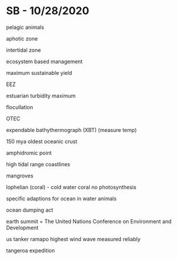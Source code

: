# SB - 10/28/2020

pelagic animals

aphotic zone

intertidal zone

ecosystem based management

maximum sustainable yield

EEZ

estuarian turbidity maximum

flocullation

OTEC

expendable bathythermograph \(XBT\) \(measure temp\)

150 mya oldest oceanic crust

amphidromic point

high tidal range coastlines

mangroves

lophelian \(coral\) - cold water coral no photosynthesis

specific adaptions for ocean in water animals

ocean dumping act

earth summit = The United Nations Conference on Environment and Development

us tanker ramapo highest wind wave measured reliably

tangeroa expedition

